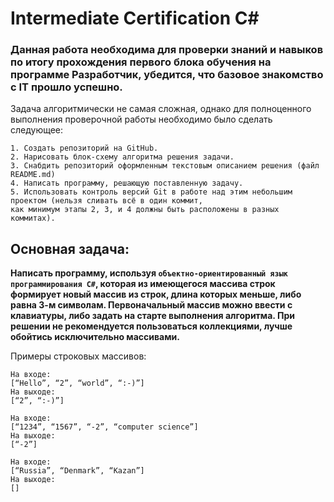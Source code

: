# Intermediate Certification C#
### Данная работа необходима для проверки знаний и навыков по итогу прохождения первого блока обучения на программе Разработчик, убедится, что базовое знакомство с IT прошло успешно.

Задача алгоритмически не самая сложная, однако для полноценного выполнения проверочной работы необходимо было сделать следующее:
```
1. Создать репозиторий на GitHub.
2. Нарисовать блок-схему алгоритма решения задачи.
3. Снабдить репозиторий оформленным текстовым описанием решения (файл README.md)
4. Написать программу, решающую поставленную задачу.
5. Использовать контроль версий Git в работе над этим небольшим проектом (нельзя сливать всё в один коммит,
как минимум этапы 2, 3, и 4 должны быть расположены в разных коммитах).
```
## Основная задача:
**Написать программу, используя `объектно-ориентированный язык программирования C#`, которая из имеющегося массива строк формирует новый массив из строк, длина которых меньше, либо равна 3-м символам. Первоначальный массив можно ввести с клавиатуры, либо задать на старте выполнения алгоритма. При решении не рекомендуется пользоваться коллекциями, лучше обойтись исключительно массивами.**

Примеры строковых массивов:
```
На входе:
[“Hello”, “2”, “world”, “:-)”]
На выходе:
[“2”, “:-)”]

На входе:
[“1234”, “1567”, “-2”, “computer science”]
На выходе:
[“-2”]

На входе:
[“Russia”, “Denmark”, “Kazan”]
На выходе:
[]
```

